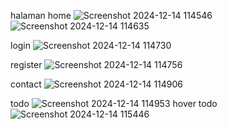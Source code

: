 halaman home
![Screenshot 2024-12-14 114546](https://github.com/user-attachments/assets/b9735f08-177e-441a-b204-23a2386a4466)
![Screenshot 2024-12-14 114635](https://github.com/user-attachments/assets/8eabbb4c-6f6d-4988-a38e-8b64c617abee)

login
![Screenshot 2024-12-14 114730](https://github.com/user-attachments/assets/48306ad6-ced8-41b0-8842-80f50439506d)

register
![Screenshot 2024-12-14 114756](https://github.com/user-attachments/assets/a68680f3-5d72-4f02-b147-15f69210fdd1)

contact
![Screenshot 2024-12-14 114906](https://github.com/user-attachments/assets/c7845611-d928-414f-9ff3-3e22a65e9d6e)

todo
![Screenshot 2024-12-14 114953](https://github.com/user-attachments/assets/71178aed-c073-461c-be76-71f9d49a3a21)
hover todo
![Screenshot 2024-12-14 115446](https://github.com/user-attachments/assets/d083f419-00e1-4f3c-8136-540e666f17c7)
